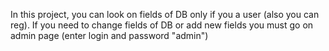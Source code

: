 In this project, you can look on fields of DB only if you a user (also you can reg).
If you need to change fields of DB or add new fields you must go on admin page (enter login and password "admin") 